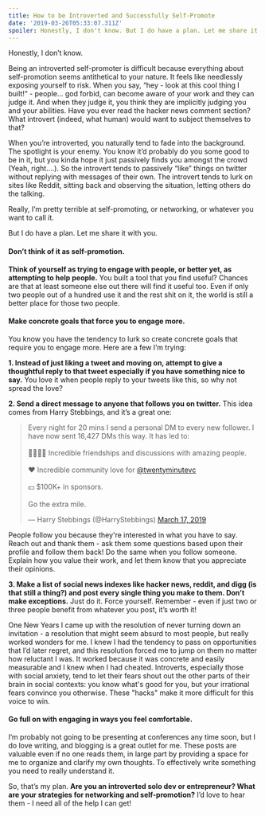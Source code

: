 ```yaml
---
title: How to be Introverted and Successfully Self-Promote
date: '2019-03-26T05:33:07.311Z'
spoiler: Honestly, I don't know. But I do have a plan. Let me share it with you.
---
```


Honestly, I don’t know.

Being an introverted self-promoter is difficult because everything about self-promotion seems antithetical to your nature. It feels like needlessly exposing yourself to risk. When you say, “hey - look at this cool thing I built!” - people... god forbid, can become aware of your work and they can judge it. And when they judge it, you think they are implicitly judging you and your abilities. Have you ever read the hacker news comment section? What introvert (indeed, what human) would want to subject themselves to that?

When you’re introverted, you naturally tend to fade into the background. The spotlight is your enemy. You know it’d probably do you some good to be in it, but you kinda hope it just passively finds you amongst the crowd (Yeah, right….). So the introvert tends to passively “like” things on twitter without replying with messages of their own. The introvert tends to lurk on sites like Reddit, sitting back and observing the situation, letting others do the talking.

Really, I’m pretty terrible at self-promoting, or networking, or whatever you want to call it.

But I do have a plan. Let me share it with you.

#### Don’t think of it as self-promotion.

**Think of yourself as trying to engage with people, or better yet, as attempting to help people.** You built a tool that you find useful? Chances are that at least someone else out there will find it useful too. Even if only two people out of a hundred use it and the rest shit on it, the world is still a better place for those two people.

#### Make concrete goals that force you to engage more.

You know you have the tendency to lurk so create concrete goals that require you to engage more. Here are a few I’m trying:

**1. Instead of just liking a tweet and moving on, attempt to give a thoughtful reply to that tweet especially if you have something nice to say.** You love it when people reply to your tweets like this, so why not spread the love?

**2. Send a direct message to anyone that follows you on twitter.** This idea comes from Harry Stebbings, and it’s a great one:

<blockquote class="twitter-tweet" data-lang="en"><p lang="en" dir="ltr">Every night for 20 mins I send a personal DM to every new follower. I have now sent 16,427 DMs this way. It has led to: <br><br>👨‍👨‍👧‍👧 Incredible friendships and discussions with amazing people.<br><br>❤️ Incredible community love for <a href="https://twitter.com/twentyminutevc?ref_src=twsrc%5Etfw">@twentyminutevc</a> <br><br>💵 $100K+ in sponsors. <br><br>Go the extra mile.</p>&mdash; Harry Stebbings (@HarryStebbings) <a href="https://twitter.com/HarryStebbings/status/1107084236434096128?ref_src=twsrc%5Etfw">March 17, 2019</a></blockquote>
<script async src="https://platform.twitter.com/widgets.js" charset="utf-8"></script>

People follow you because they're interested in what you have to say. Reach out and thank them - ask them some questions based upon their profile and follow them back! Do the same when you follow someone. Explain how you value their work, and let them know that you appreciate their opinions.

**3. Make a list of social news indexes like hacker news, reddit, and digg (is that still a thing?) and post every single thing you make to them. Don’t make exceptions.** Just do it. Force yourself. Remember - even if just two or three people benefit from whatever you post, it’s worth it!

One New Years I came up with the resolution of never turning down an invitation - a resolution that might seem absurd to most people, but really worked wonders for me. I knew I had the tendency to pass on opportunities that I’d later regret, and this resolution forced me to jump on them no matter how reluctant I was. It worked because it was concrete and easily measurable and I knew when I had cheated. Introverts, especially those with social anxiety, tend to let their fears shout out the other parts of their brain in social contexts: you know what's good for you, but your irrational fears convince you otherwise. These "hacks" make it more difficult for this voice to win.

#### Go full on with engaging in ways you feel comfortable.

I’m probably not going to be presenting at conferences any time soon, but I do love writing, and blogging is a great outlet for me. These posts are valuable even if no one reads them, in large part by providing a space for me to organize and clarify my own thoughts. To effectively write something you need to really understand it.

So, that’s my plan. **Are you an introverted solo dev or entrepreneur? What are your strategies for networking and self-promotion?** I’d love to hear them - I need all of the help I can get!
